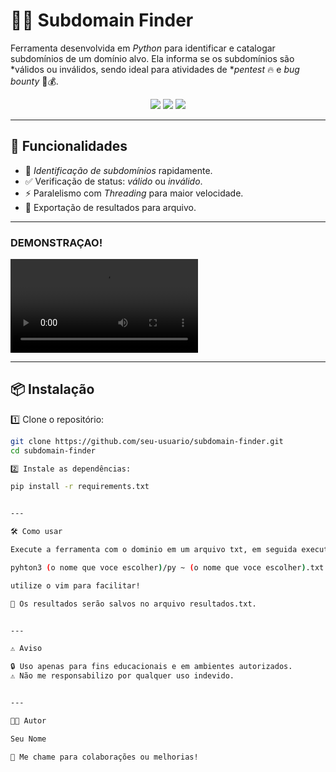 

# 🕵️‍♂️ Subdomain Finder
Ferramenta desenvolvida em *Python* para identificar e catalogar subdomínios de um domínio alvo. Ela informa se os subdomínios são *válidos ou inválidos, sendo ideal para atividades de **pentest* 🔥 e *bug bounty* 🐞💰.

<p align="center">
  <img src="https://img.shields.io/badge/Python-3.x-blue?logo=python&logoColor=white">
  <img src="https://img.shields.io/badge/License-MIT-green?style=flat-square">
  <img src="https://img.shields.io/badge/Status-Em%20Desenvolvimento-yellow">
</p>

---

## 🚀 Funcionalidades
- 🔎 *Identificação de subdomínios* rapidamente.
- ✅ Verificação de status: *válido* ou *inválido*.
- ⚡ Paralelismo com *Threading* para maior velocidade.
- 📄 Exportação de resultados para arquivo.

---

### DEMONSTRAÇAO!

<video controls src="22-27-30.mp4" title="Title"></video>


---
## 📦 Instalação

1️⃣ Clone o repositório:
```bash
git clone https://github.com/seu-usuario/subdomain-finder.git
cd subdomain-finder

2️⃣ Instale as dependências:

pip install -r requirements.txt


---

🛠️ Como usar

Execute a ferramenta com o dominio em um arquivo txt, em seguida execute o comando da ferramenta:

pyhton3 (o nome que voce escolher)/py ~ (o nome que voce escolher).txt

utilize o vim para facilitar!

📂 Os resultados serão salvos no arquivo resultados.txt.


---

⚠️ Aviso

🔒 Uso apenas para fins educacionais e em ambientes autorizados.
⚠️ Não me responsabilizo por qualquer uso indevido.


---

👨‍💻 Autor

Seu Nome

💬 Me chame para colaborações ou melhorias!

